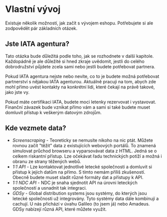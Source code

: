 # Vlastní vývoj

Existuje několik možností, jak začít s vývojem eshopu. Potřebujete si ale zodpovědět pár základních otázek.

## Jste IATA agentura?

Tato otázka bude důležitá podle toho, jak se rozhodnete v další kapitole. Každopádně je ale důležité si hned zkraje uvědomit, jestli do celého dobrodružství půjdete zcela sami nebo jestli budete potřebovat partnera.

Pokud IATA agentura nejste nebo nevíte, co to je budete možná potřebovat partnerství s nějakou IATA agenturou. Aktuálně pracuji na tom, abych zde mohl přímo uvést kontakty na konkrétní lidi, které čekají na právě takové, jako jste vy.

Pokud máte certifikaci IATA, budete moci letenky rezervovat i vystavovat. Finanční závazek bude vznikat přímo vám a sami si také budete muset domluvit přístup k veškerým datovým zdrojům.

## Kde vezmete data?

* _Screenscraping_ - Teoreticky se nemusíte nikoho na nic ptát. Můžete rovnou začít "těžit" data z existujících webových portálů. To znamená simulovat průchod browseru a vyparsovávat data z HTML. Jedná se o celkem riskantní přístup. Lze očekávat řadu technických potíží a možná i obranu ze strany těžených webů.
* _1:1 API_ - Lze kontaktovat jednotlivé letecké společnosti a domluvit si přístup k jejich datům na přímo. S tímto nemám příliš zkušeností. Obecně budete muset sladit různé formáty dat a přístupy k API.
* _1:1 NDC API_ - NDC je snaha sjednotit API na úrovni leteckých společností a usnadnit tak integraci.
* _GDSy_ - Global distribution systems jsou systémy, do kterých jsou letecké společnosti už integrovány. Tyto systémy data dále kombinují a cachují. U nás přichází v úvahu Galileo \(to jsem já\) nebo Amadeus. GDSy nabízejí různá API, které můžete využit.



